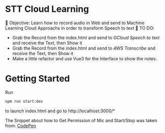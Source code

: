 # STT Cloud Learning

🎯 Objective: Learn how to record audio in Web and send to Machine Learning Cloud Approachs in order to transform Speech to text
📖 TO DO:
- Grab the Record from the index.html and send to *GCloud Speech to text* and receive the Text, then Show it
- Grab the Record from the index.html and send to *AWS Transcribe* and receive the Text, then Show it
- Make a little refactor and use Vue3 for the Interface to show the notes.

# Getting Started

Run
```bash
npm run start:dev
```
to launch index.html and go to http://localhost:3000/*

The Snippet about how to Get Permission of Mic and Start/Stop was taken from:
[CodePen](https://codepen.io/Sambego/pen/ZBPbbR)